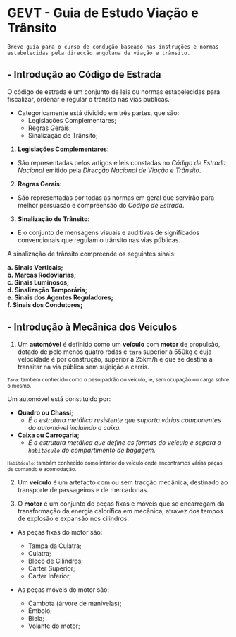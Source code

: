 # GEVT - Guia de Estudo Viação e Trânsito

    Breve guia para o curso de condução baseado nas instruções e normas estabelecidas pela direcção angolana de viação e trânsito.

## - Introdução ao Código de Estrada

O código de estrada é um conjunto de leis ou normas estabelecidas para fiscalizar, ordenar e regular o trânsito nas vias públicas.

- Categoricamente está dividido em três partes, que são:
  - Legislações Complementares;
  - Regras Gerais;
  - Sinalização de Trânsito;

1. **Legislações Complementares**:

- São representadas pelos artigos e leis constadas no *Código de Estrada Nacional* emitido pela *Direcção Nacional de Viação e Trânsito*.

2. **Regras Gerais**:

- São representadas por todas as normas em geral que servirão para melhor persuasão e compreensão do *Código de Estrada*.

3. **Sinalização de Trânsito**:

- É o conjunto de mensagens visuais e auditivas de significados convencionais que regulam o trânsito nas vias públicas.

A sinalização de trânsito compreende os seguintes sinais:

**a. Sinais Verticais; \
b. Marcas Rodoviarias; \
c. Sinais Luminosos; \
d. Sinalização Temporária; \
e. Sinais dos Agentes Reguladores; \
f. Sinais dos Condutores;**

## - Introdução à Mecânica dos Veículos

1. Um **automóvel** é definido como um **veículo** com **motor** de propulsão, dotado de pelo menos quatro rodas e `tara` superior à 550kg e cuja velocidade é por construção, superior a 25km/h e que se destina a transitar na via pública sem sujeição a carris.

<small>`Tara`: também conhecido como o peso padrão do veículo, ie, sem ocupação ou carga sobre o mesmo.</small>

Um automóvel está constituido por:

- **Quadro ou Chassi**;
  - *É a estrutura metálica resistente que suporta vários componentes do automóvel incluindo a caixa.*
- **Caixa ou Carroçaria**;
  - *É a estrutura metálica que define as formas do veículo e separa o `habitáculo` do compartimento de bagagem.*

<small>`Habitáculo`: também conhecido como interior do veículo onde encontramos várias peças de comando e acomodação.</small>

2. Um **veículo** é um artefacto com ou sem tracção mecânica, destinado ao transporte de passageiros e de mercadorias.

3. O **motor** é um conjunto de peças fixas e móveis que se encarregam da transformação da energia calorífica em mecânica, atravez dos tempos de explosão e expansão nos cilindros.

- As peças fixas do motor são:
  - Tampa da Culatra;
  - Culatra;
  - Bloco de Cilindros;
  - Carter Superior;
  - Carter Inferior;

- As peças móveis do motor são:
  - Cambota (árvore de manivelas);
  - Êmbolo;
  - Biela;
  - Volante do motor;


